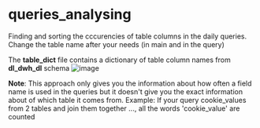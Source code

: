 # queries_analysing

Finding and sorting the cccurencies of table columns in the daily queries.  
Change the table name after your needs (in main and in the query)


The **table_dict** file contains a dictionary of table column names from **dl_dwh_dl** schema 
![image](https://user-images.githubusercontent.com/88441774/139666858-ee76641c-d260-4b56-bbf4-3ac9fc9ea8d8.png)


**Note**: This approach only gives you the information about how often a field name is used in the queries but it doesn't give you the exact information about of which table it comes from. Example: If your query cookie_values from 2 tables and join them together ..., all the words 'cookie_value' are counted

